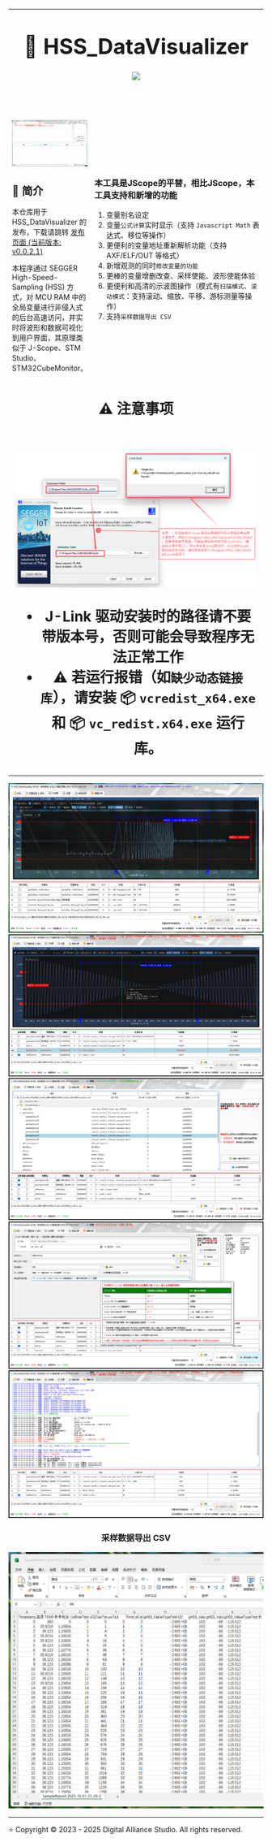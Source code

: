 <table style = "width: 100%;">
<tr>
<td colspan="2" style = "text-align: center; font-size: 3em; font-weight: bold;">

:beers: HSS_DataVisualizer <a title="Hits" target="_blank" href="https://github.com/DigitalAllianceStudio/HSS_DataVisualizer"><img src="https://hits.b3log.org/DigitalAllianceStudio/HSS_DataVisualizer.svg"></a>

</td>
</tr>
<tr>
<td style = "width: 30%;">

![GIF1](doc/GIF1.gif)

## :book: 简介

本仓库用于 HSS_DataVisualizer 的发布，下载请跳转 [发布页面 (当前版本: v0.0.2.1)](https://github.com/DigitalAllianceStudio/HSS_DataVisualizer/releases)

本程序通过 SEGGER High-Speed-Sampling (HSS) 方式，对 MCU RAM 中的全局变量进行非侵入式的后台高速访问，并实时将波形和数据可视化到用户界面，其原理类似于 J-Scope、STM Studio、STM32CubeMonitor。

</td>
<td style = "width: 70%;">

### 本工具是JScope的平替，相比JScope，本工具支持和新增的功能

1. 变量别名设定
2. 变量`公式计算`实时显示（支持 `Javascript Math` 表达式、移位等操作）
3. 更便利的变量地址重新解析功能（支持 AXF/ELF/OUT 等格式）
4. 新增观测的同时`修改变量的功能`
5. 更棒的变量增删改查、采样使能、波形使能体验
6. 更便利和高清的示波图操作（模式有`扫描模式`、`滚动模式`：支持滚动、缩放、平移、游标测量等操作）
7. 支持`采样数据导出 CSV`

</td>
</tr>
<tr>
<td colspan="2" style = "text-align: center; font-size: 2em; font-weight: bold;">

:warning: 注意事项

</td>
</tr>
<tr>
<td colspan="2" style = "text-align: center; font-size: 2em; font-weight: bold;">

![JLinkInstallPathNote](doc/JLinkInstallPathNote.png)

- J-Link 驱动安装时的路径请不要带版本号，否则可能会导致程序无法正常工作
- :warning: 若运行报错（如`缺少动态链接库`），请安装 :package: `vcredist_x64.exe` 和 :package: `vc_redist.x64.exe` 运行库。

</td>
</tr>
</table>

<div align="center">

![ProgramScreenshot4](doc/ProgramScreenshot4.png)
![ProgramScreenshot0](doc/ProgramScreenshot0.png)
![ProgramScreenshot1](doc/ProgramScreenshot1.png)
![ProgramScreenshot2](doc/ProgramScreenshot2.png)
![ProgramScreenshot3](doc/ProgramScreenshot3.png)

### 采样数据导出 CSV

![ProgramScreenshotCSV](doc/ProgramScreenshotCSV.png)

</div>

----------

:star: Copyright © 2023 - 2025 Digital Alliance Studio. All rights reserved.
